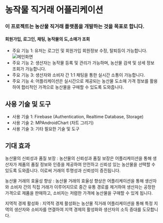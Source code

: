 <html>
<body>
  <h1>농작물 직거래 어플리케이션</h1>
  <h3>이 프로젝트는 농산물 직거래 플랫폼을 개발하는 것을 목표로 합니다.</h3>
  <h4>회원가입, 로그인, 채팅, 농작물의 도,소매가 조회</h4>
  <ul>
    <li>주요 기능 1: 유저는 로그인 및 회원가입 회원정보 수정, 탈퇴등이 가능합니다.</li>
    <img src="https://user-images.githubusercontent.com/113492939/242248245-6f922831-c265-4442-adaf-dba230c2d874.png" alt="메인화면">
    <li>주요 기능 2: 생산자는 농작물 등록 및 관리가 가능하며, 농산물 검색 및 상세 정보 조회가 가능합니다.</li>
    <li>주요 기능 3: 생산자와 소비자 간 1:1 채팅을 통한 실시간 소통이 가능합니다.</li>
    <li>주요 기능 4: 어플리케이션은 실시간으로 제공되는 농산물 도소매 가격 정보를 활용하여 합리적인 가격으로 농산물을 구매할 수 있도록 도와줍니다.</li>
  </ul>
  <h2>사용 기술 및 도구</h2>
  <ul>
    <li>사용 기술 1: Firebase (Authentication, Realtime Database, Storage)</li>
    <li>사용 기술 2: MPAndroidChart (차트 그리기)</li>
    <li>사용 기술 3: 기타 필요한 기술 및 도구</li>
  </ul>
  <h2>기대 효과</h2>
  <p>농산물의 신뢰성과 품질 보장 : 농산물의 신뢰성과 품질 보장은 어플리케이션을 통해 생산자가 제품의 품질 정보와 인증을 제공하여 안전하고 신뢰성 있는 농산물을 선택할 수 있도록 도와줍니다. 이로써 거래의 투명성과 신뢰성이 증진됩니다.</p>
  <p>농산물 거래의 효율성 향상 : 농산물 거래의 효율성 향상은 어플리케이션을 통해 생산자와 소비자 간의 직접 거래가 이루어지므로 중간 유통 경로를 제거하여 생산자는 공정한 가격으로 제품을 판매하고, 소비자는 저렴한 가격에 농산물을 구매할 수 있게 됩니다.</p>
  <p>지역적 경제 활성화 : 지역적 경제 활성화는 농산물 직거래 어플리케이션을 통해 특정 지역의 생산자와 소비자를 연결하여 지역 경제의 활성화와 생산자의 소득 증대를 도모합니다.</p>
 <!-- <h2>프로젝트 인원</h2>
   <ul>
    <li>김범수: 데이터베이스 관리 및 채팅 구현, 기획, 보고서 작성 및 발표</li>
    <li>김우정: UI 디자인 보조, 농장 및 판매 기능 구현 (차트 그리기)</li>
    <li>서준성: 전체적인 UI 디자인 구현 및 버그 수정</li>
    <li>신현빈: 데이터베이스 설정, 회원정보 기능 구현</li>
  </ul>-->
</body>
</html>

